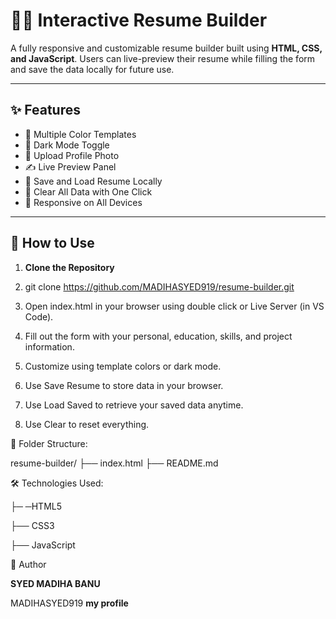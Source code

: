 # 🧑‍💼 Interactive Resume Builder

A fully responsive and customizable resume builder built using **HTML, CSS, and JavaScript**. Users can live-preview their resume while filling the form and save the data locally for future use.

---

## ✨ Features

- 🎨 Multiple Color Templates
- 🌙 Dark Mode Toggle
- 📸 Upload Profile Photo
- ✍️ Live Preview Panel
- 💾 Save and Load Resume Locally
- 🧹 Clear All Data with One Click
- 📱 Responsive on All Devices

---

## 🚀 How to Use

1. **Clone the Repository**

2.  git clone https://github.com/MADIHASYED919/resume-builder.git
   
3. Open index.html in your browser using double click or Live Server (in VS Code).

4. Fill out the form with your personal, education, skills, and project information.

5. Customize using template colors or dark mode.

6. Use Save Resume to store data in your browser.

7. Use Load Saved to retrieve your saved data anytime.

8. Use Clear to reset everything.

 📁 Folder Structure:
 
 resume-builder/
├── index.html
├── README.md

🛠️ Technologies Used:

├─ ─HTML5

├── CSS3

├── JavaScript


🙌 Author

**SYED MADIHA BANU**

MADIHASYED919 **my profile**







   
